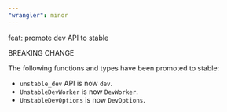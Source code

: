 ```yaml
---
"wrangler": minor
---
```


feat: promote dev API to stable

BREAKING CHANGE

The following functions and types have been promoted to stable:

- `unstable_dev` API is now `dev`.
- `UnstableDevWorker` is now `DevWorker`.
- `UnstableDevOptions` is now `DevOptions`.
